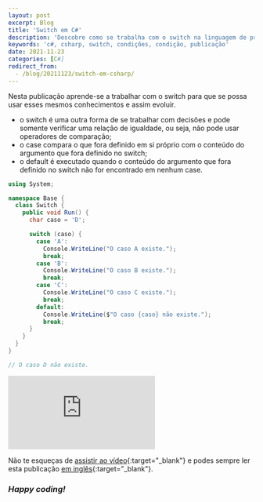 ```yaml
---
layout: post
excerpt: Blog
title: 'Switch em C#'
description: 'Descobre como se trabalha com o switch na linguagem de programação C#. Obtém respostas às tuas dúvidas com a teoria e os exemplos apresentados.'
keywords: 'c#, csharp, switch, condições, condição, publicação'
date: 2021-11-23
categories: [C#]
redirect_from:
  - /blog/20211123/switch-em-csharp/
---
```


Nesta publicação aprende-se a trabalhar com o switch para que se possa usar esses mesmos conhecimentos e assim evoluir.

- o switch é uma outra forma de se trabalhar com decisões e pode somente verificar uma relação de igualdade, ou seja, não pode usar operadores de comparação;
- o case compara o que fora definido em si próprio com o conteúdo do argumento que fora definido no switch;
- o default é executado quando o conteúdo do argumento que fora definido no switch não for encontrado em nenhum case.

```csharp
using System;

namespace Base {
  class Switch {
    public void Run() {
      char caso = 'D';

      switch (caso) {
        case 'A':
          Console.WriteLine("O caso A existe.");
          break;
        case 'B':
          Console.WriteLine("O caso B existe.");
          break;
        case 'C':
          Console.WriteLine("O caso C existe.");
          break;
        default:
          Console.WriteLine($"O caso {caso} não existe.");
          break;
      }
    }
  }
}

// O caso D não existe.
```

<div class="video-container">
  <iframe src="https://www.youtube.com/embed/vqC8km6r22k" frameborder="0" allowfullscreen></iframe>
</div>

Não te esqueças de [assistir ao vídeo](https://youtu.be/vqC8km6r22k){:target="\_blank"} e podes sempre ler esta publicação [em inglês](https://nelsonsilvadev.com/blog/switch-in-csharp/){:target="\_blank"}.

### _Happy coding!_
